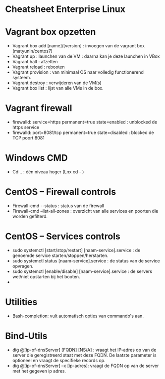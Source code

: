 # Cheatsheet Enterprise Linux

# Vagrant box opzetten

- Vagrant box add [name]/[version] : invoegen van de vagrant box (matyunin/centos7)
- Vagrant up : launchen van de VM : daarna kan je deze launchen in VBox
- Vagrant halt : afzetten
- Vagrant reload : rebooten
- Vagrant provision : van minimaal OS naar volledig functionerend systeem.
- Vagrant destroy : verwijderen van de VM(s)
- Vagrant box list : lijst van alle VMs in de box.

# Vagrant firewall

- firewalld: service=https permanent=true state=enabled : unblocked de https service
- firewalld: port=8081/tcp permanent=true state=disabled : blocked de TCP poort 8081

# Windows CMD

- Cd .. : één niveau hoger (Lnx cd - )

# CentOS – Firewall controls

- Firewall-cmd --status : status van de firewall
- Firewall-cmd –list-all-zones : overzicht van alle services en poorten die worden gefilterd.

# CentOS – Services controls

- sudo systemctl [start/stop/restart] [naam-service].service : de genoemde service starten/stoppen/herstarten.
- sudo systemctl status [naam-service].service : de status van de service opvragen.
- sudo systemctl [enable/disable] [naam-service].service : de servers wel/niet opstarten bij het booten.
- 

# Utilities

- Bash-completion: vult automatisch opties van commando's aan.

# Bind-Utils

- dig @[ip-of-dnsServer] [FQDN] [NS/A] : vraagt het IP-adres op van de server die geregistreerd staat met deze FQDN. De laatste parameter is optioneel en vraagt de specifieke records op.
- dig @[ip-of-dnsServer] –x [ip-adres]: vraagt de FQDN op van de server met het gegeven ip adres.